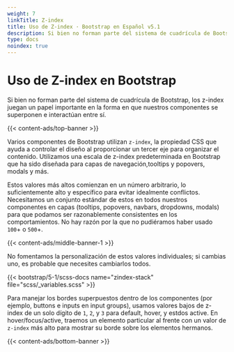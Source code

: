 ```yaml
---
weight: 7
linkTitle: Z-index
title: Uso de Z-index · Bootstrap en Español v5.1
description: Si bien no forman parte del sistema de cuadrícula de Bootstrap, los z-index juegan un papel importante en la forma en que nuestros componentes se superponen e interactúan entre sí.
type: docs
noindex: true
---
```


# Uso de Z-index en Bootstrap

Si bien no forman parte del sistema de cuadrícula de Bootstrap, los z-index juegan un papel importante en la forma en que nuestros componentes se superponen e interactúan entre sí.

{{< content-ads/top-banner >}}

Varios componentes de Bootstrap utilizan `z-index`, la propiedad CSS que ayuda a controlar el diseño al proporcionar un tercer eje para organizar el contenido. Utilizamos una escala de z-index predeterminada en Bootstrap que ha sido diseñada para capas de navegación,tooltips y popovers, modals y más.

Estos valores más altos comienzan en un número arbitrario, lo suficientemente alto y específico para evitar idealmente conflictos. Necesitamos un conjunto estándar de estos en todos nuestros componentes en capas (tooltips, popovers, navbars, dropdowns, modals) para que podamos ser razonablemente consistentes en los comportamientos. No hay razón por la que no pudiéramos haber usado `100`+ o `500`+.

{{< content-ads/middle-banner-1 >}}

No fomentamos la personalización de estos valores individuales; si cambias uno, es probable que necesites cambiarlos todos.

{{< bootstrap/5-1/scss-docs name="zindex-stack" file="scss/_variables.scss" >}}

Para manejar los bordes superpuestos dentro de los componentes (por ejemplo, buttons e inputs en input groups), usamos valores bajos de z-index de un solo dígito de `1`, `2`, y `3` para default, hover, y estdos active. En hover/focus/active, traemos un elemento particular al frente con un valor de `z-index` más alto para mostrar su borde sobre los elementos hermanos.

{{< content-ads/bottom-banner >}}
